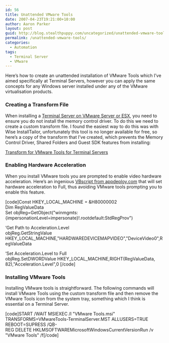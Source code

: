 ```yaml
---
id: 56
title: Unattended VMware Tools
date: 2007-04-23T19:21:00+10:00
author: Aaron Parker
layout: post
guid: http://blog.stealthpuppy.com/uncategorized/unattended-vmware-tools
permalink: /unattended-vmware-tools/
categories:
  - Automation
tags:
  - Terminal Server
  - VMware
---
```

Here&#8217;s how to create an unattended installation of VMware Tools which I&#8217;ve aimed specifically at Terminal Servers, however you can apply the same concepts for any Windows server installed under any of the VMware virtualisation products.

### Creating a Transform File

When installing a [Terminal Server on VMware Server or ESX](http://virtrix.blogspot.com/2007/03/vmware-best-practices-for-deploying.html), you need to ensure you do not install the memory control driver. To do this we need to create a custom transform file. I found the easiest way to do this was with Wise InstallTailor, unfortunately this tool is no longer available for free, so here&#8217;s a copy of the transform that I&#8217;ve created, which prevents the Memory Control Driver, Shared Folders and Guest SDK features from installing:

[Transform for VMware Tools for Terminal Servers](http://stealthpuppy.com/wp-content/uploads/2007/04/VMwareTools-TerminalServer.mst)

### Enabling Hardware Acceleration

When you install VMware tools you are prompted to enable video hardware acceleration. Here&#8217;s an ingenious [VBscript from appdeploy.com](http://www.appdeploy.com/packages/detail.asp?id=669) that will set hardware acceleration to Full, thus avoiding VMware tools prompting you to enable this feature.

[code]Const HKEY\_LOCAL\_MACHINE = &H80000002  
Dim RegValueData  
Set objReg=GetObject("winmgmts:{impersonationLevel=impersonate}!\.rootdefault:StdRegProv")

&#8216;Get Path to Acceleration.Level  
objReg.GetStringValue HKEY\_LOCAL\_MACHINE,"HARDWAREDEVICEMAPVIDEO","DeviceVideo0",RegValueData

&#8216;Set Acceleration.Level to Full  
objReg.SetDWORDValue HKEY\_LOCAL\_MACHINE,RIGHT(RegValueData, 82),"Acceleration.Level",0 [/code]

### Installing VMware Tools

Installing VMware tools is straightforward. The following commands will install VMware Tools using the custom transform file and then remove the VMware Tools icon from the system tray, something which I think is essential on a Terminal Server.

[code]START /WAIT MSIEXEC /I "VMware Tools.msi" TRANSFORMS=VMwareTools-TerminalServer.MST ALLUSERS=TRUE REBOOT=SUPRESS /QB-  
REG DELETE HKLMSOFTWAREMicrosoftWindowsCurrentVersionRun /v "VMware Tools" /f[/code]